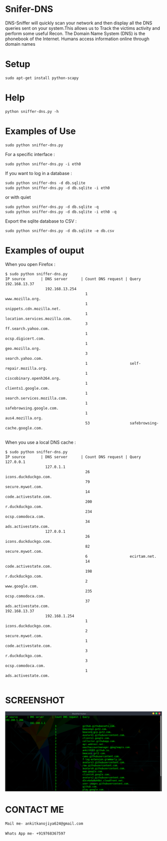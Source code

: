 # Snifer-DNS

DNS-Sniffer will quickly scan your network and then display all the DNS queries sent on your system.This allows us to Track the victims activity and perform some useful Recon.
The Domain Name System (DNS) is the phonebook of the Internet. Humans access information online through domain names
  
Setup
=====
  
```
sudo apt-get install python-scapy

```
  
Help
====
  
```
python sniffer-dns.py -h

```

Examples of Use
===============

```
sudo python sniffer-dns.py
```
  
For a specific interface :  
```
sudo python sniffer-dns.py -i eth0
```
  
If you want to log in a database :  
```
sudo python sniffer-dns -d db.sqlite
sudo python sniffer-dns.py -d db.sqlite -i eth0
```
or with quiet  

```
sudo python sniffer-dns.py -d db.sqlite -q
sudo python sniffer-dns.py -d db.sqlite -i eth0 -q
```
  
Export the sqlite database to CSV :  

```
sudo python sniffer-dns.py -d db.sqlite -e db.csv
```


Examples of ouput
=================
  
When you open Firefox :
  
```
$ sudo python sniffer-dns.py
IP source       | DNS server      | Count DNS request | Query
192.168.13.37
                  192.168.13.254
                                    1                   www.mozilla.org.
                                    1                   snippets.cdn.mozilla.net.
                                    1                   location.services.mozilla.com.
                                    3                   ff.search.yahoo.com.
                                    1                   ocsp.digicert.com.
                                    1                   geo.mozilla.org.
                                    3                   search.yahoo.com.
                                    1                   self-repair.mozilla.org.
                                    1                   ciscobinary.openh264.org.
                                    1                   clients1.google.com.
                                    1                   search.services.mozilla.com.
                                    1                   safebrowsing.google.com.
                                    1                   aus4.mozilla.org.
                                    53                  safebrowsing-cache.google.com.
                  
```
  
When you use a local DNS cache :
  
```
$ sudo python sniffer-dns.py
IP source       | DNS server      | Count DNS request | Query
127.0.0.1
                  127.0.1.1
                                    26                  icons.duckduckgo.com.
                                    79                  secure.mywot.com.
                                    14                  code.activestate.com.
                                    200                 r.duckduckgo.com.
                                    234                 ocsp.comodoca.com.
                                    34                  ads.activestate.com.
                  127.0.0.1
                                    26                  icons.duckduckgo.com.
                                    82                  secure.mywot.com.
                                    6                   ecirtam.net.
                                    14                  code.activestate.com.
                                    198                 r.duckduckgo.com.
                                    2                   www.google.com.
                                    235                 ocsp.comodoca.com.
                                    37                  ads.activestate.com.
192.168.13.37
                  192.168.1.254
                                    1                   icons.duckduckgo.com.
                                    2                   secure.mywot.com.
                                    1                   code.activestate.com.
                                    3                   r.duckduckgo.com.
                                    3                   ocsp.comodoca.com.
                                    1                   ads.activestate.com.


```

# SCREENSHOT 


![](Screenshot.png)

# CONTACT ME


```
Mail me- ankitkanojiya624@gmail.com

Whats App me- +919768367597
```

